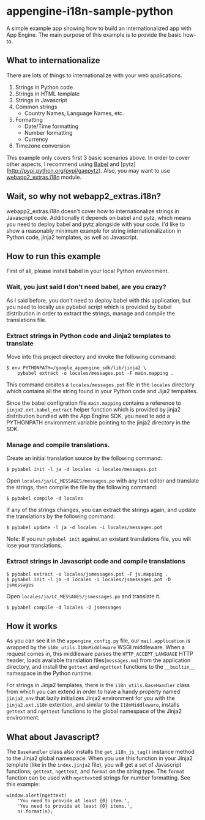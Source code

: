 # appengine-i18n-sample-python

A simple example app showing how to build an internationalized app
with App Engine. The main purpose of this example is to provide the
basic how-to.

## What to internationalize

There are lots of things to internationalize with your web
applications.

1.  Strings in Python code
2.  Strings in HTML template
3.  Strings in Javascript
4.  Common strings
    - Country Names, Language Names, etc.
5.  Formatting
    - Date/Time formatting
    - Number formatting
    - Currency
6.  Timezone conversion

This example only covers first 3 basic scenarios above. In order to
cover other aspects, I recommend using
[Babel](http://babel.edgewall.org/) and [pytz]
(http://pypi.python.org/pypi/gaepytz). Also, you may want to use
[webapp2_extras.i18n](http://webapp-improved.appspot.com/tutorials/i18n.html)
module.

## Wait, so why not webapp2_extras.i18n?

webapp2_extras.i18n doesn't cover how to internationalize strings in
Javascript code. Additionally it depends on babel and pytz, which
means you need to deploy babel and pytz alongside with your code. I'd
like to show a reasonably minimum example for string
internationalization in Python code, jinja2 templates, as well as
Javascript.

## How to run this example

First of all, please install babel in your local Python environment.

### Wait, you just said I don't need babel, are you crazy?

As I said before, you don't need to deploy babel with this
application, but you need to locally use pybabel script which is
provided by babel distribution in order to extract the strings, manage
and compile the translations file.

### Extract strings in Python code and Jinja2 templates to translate

Move into this project directory and invoke the following command:

    $ env PYTHONPATH=/google_appengine_sdk/lib/jinja2 \
        pybabel extract -o locales/messages.pot -F main.mapping .

This command creates a `locales/messages.pot` file in the `locales`
directory which contains all the string found in your Python code and
Jija2 tempaltes.

Since the babel configration file `main.mapping` contains a reference
to `jinja2.ext.babel_extract` helper function which is provided by
jinja2 distribution bundled with the App Engine SDK, you need to add a
PYTHONPATH environment variable pointing to the jinja2 directory in
the SDK.

### Manage and compile translations.

Create an initial translation source by the following command:

    $ pybabel init -l ja -d locales -i locales/messages.pot

Open `locales/ja/LC_MESSAGES/messages.po` with any text editor and
translate the strings, then compile the file by the following command:

    $ pybabel compile -d locales

If any of the strings changes, you can extract the strings again, and
update the translations by the following command:

    $ pybabel update -l ja -d locales -i locales/messages.pot

Note: If you run `pybabel init` against an existant translations file,
you will lose your translations.


### Extract strings in Javascript code and compile translations

    $ pybabel extract -o locales/jsmessages.pot -F js.mapping .
    $ pybabel init -l ja -d locales -i locales/jsmessages.pot -D jsmessages

Open `locales/ja/LC_MESSAGES/jsmessages.po` and translate it.

    $ pybabel compile -d locales -D jsmessages


## How it works

As you can see it in the `appengine_config.py` file, our
`mail.application` is wrapped by the `i18n_utils.I18nMiddleware` WSGI
middleware. When a request comes in, this middleware parses the
`HTTP_ACCEPT_LANGUAGE` HTTP header, loads available translation
files(`messages.mo`) from the application directory, and install the
`gettext` and `ngettext` functions to the `__builtin__` namespace in
the Python runtime.

For strings in Jinja2 templates, there is the `i18n_utils.BaseHandler`
class from which you can extend in order to have a handy property
named `jinja2_env` that lazily initializes Jinja2 environment for you
with the `jinja2.ext.i18n` extention, and similar to the
`I18nMiddleware`, installs `gettext` and `ngettext` functions to the
global namespace of the Jinja2 environment.

## What about Javascript?

The `BaseHandler` class also installs the `get_i18n_js_tag()` instance
method to the Jinja2 global namespace. When you use this function in
your Jinja2 template (like in the `index.jinja2` file), you will get a
set of Javascript functions; `gettext`, `ngettext`, and `format` on
the string type. The `format` function can be used with `ngettext`ed
strings for number formatting. See this example:

    window.alert(ngettext(
        'You need to provide at least {0} item.',
        'You need to provide at least {0} items.',
        n).format(n);
